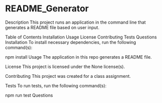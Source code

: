 # README_Generator

Description
This project runs an application in the command line that generates a README file based on user input.

Table of Contents
Installation
Usage
License
Contributing
Tests
Questions
Installation
To install necessary dependencies, run the following command(s):

npm install
Usage
The application in this repo generates a README file.

License
This project is licensed under the None license(s).

Contributing
This project was created for a class assignment.

Tests
To run tests, run the following command(s):

npm run test
Questions
